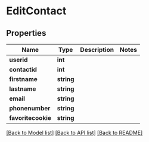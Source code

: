 # EditContact

## Properties
Name | Type | Description | Notes
------------ | ------------- | ------------- | -------------
**userid** | **int** |  | 
**contactid** | **int** |  | 
**firstname** | **string** |  | 
**lastname** | **string** |  | 
**email** | **string** |  | 
**phonenumber** | **string** |  | 
**favoritecookie** | **string** |  | 

[[Back to Model list]](../README.md#documentation-for-models) [[Back to API list]](../README.md#documentation-for-api-endpoints) [[Back to README]](../README.md)



